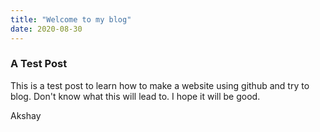 ```yaml
---
title: "Welcome to my blog"
date: 2020-08-30
---
```

### A Test Post
This is a test post to learn how to make a website using github and try to blog. Don't know what this will lead to. I hope it will be good.

Akshay
